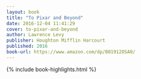 ```yaml
---
layout: book
title: "To Pixar and Beyond"
date: 2016-12-04 11:41:29
cover: to-pixar-and-beyond
author: Lawrence Levy
publisher: Houghton Mifflin Harcourt
published: 2016
book-url: https://www.amazon.com/dp/B01912OSA0/
---
```


{% include book-highlights.html %}
